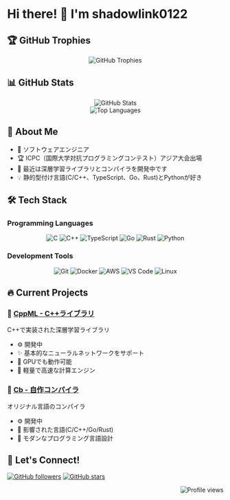# Hi there! 👋 I'm shadowlink0122

## 🏆 GitHub Trophies

<div align="center">
  <img src="https://github-profile-trophy.vercel.app/?username=shadowlink0122&theme=onedark" alt="GitHub Trophies" />
</div>

## 📊 GitHub Stats

<div align="center">
  <img src="https://github-readme-stats-sigma-five.vercel.app/api?username=shadowlink0122&show_icons=true&theme=tokyonight&hide_border=true" alt="GitHub Stats" />

  </br>

  <img src="https://github-readme-stats-sigma-five.vercel.app/api/top-langs/?username=shadowlink0122&layout=compact&theme=tokyonight&hide_border=true&langs_count=8" alt="Top Languages" />
</div>

## 🚀 About Me

- 🔭 ソフトウェアエンジニア
- 🏆 ICPC（国際大学対抗プログラミングコンテスト）アジア大会出場
- 🎯 最近は深層学習ライブラリとコンパイラを開発中です
- 💡 静的型付け言語(C/C++、TypeScript、Go、Rust)とPythonが好き

## 🛠️ Tech Stack

### Programming Languages
<div align="center">
  <img src="https://img.shields.io/badge/C-00599C?style=for-the-badge&logo=c&logoColor=white" alt="C" />
  <img src="https://img.shields.io/badge/C++-00599C?style=for-the-badge&logo=c%2B%2B&logoColor=white" alt="C++" />
  <img src="https://img.shields.io/badge/TypeScript-007ACC?style=for-the-badge&logo=typescript&logoColor=white" alt="TypeScript" />
  <img src="https://img.shields.io/badge/Go-00ADD8?style=for-the-badge&logo=go&logoColor=white" alt="Go" />
  <img src="https://img.shields.io/badge/Rust-000000?style=for-the-badge&logo=rust&logoColor=white" alt="Rust" />
  <img src="https://img.shields.io/badge/Python-3776AB?style=for-the-badge&logo=python&logoColor=white" alt="Python" />
</div>

### Development Tools
<div align="center">
  <img src="https://img.shields.io/badge/Git-F05032?style=for-the-badge&logo=git&logoColor=white" alt="Git" />
  <img src="https://img.shields.io/badge/Docker-2496ED?style=for-the-badge&logo=docker&logoColor=white" alt="Docker" />
  <img src="https://img.shields.io/badge/AWS-232F3E?style=for-the-badge&logo=amazon-aws&logoColor=white" alt="AWS" />
  <img src="https://img.shields.io/badge/VS_Code-007ACC?style=for-the-badge&logo=visual-studio-code&logoColor=white" alt="VS Code" />
  <img src="https://img.shields.io/badge/Linux-FCC624?style=for-the-badge&logo=linux&logoColor=black" alt="Linux" />
</div>

## 🔥 Current Projects

### 🧠 [CppML - C++ライブラリ](https://github.com/shadowlink0122/CppML)

C++で実装された深層学習ライブラリ
- ⚙️ 開発中
- ✨ 基本的なニューラルネットワークをサポート
- 🚀 GPUでも動作可能
- 🎯 軽量で高速な計算エンジン

### 🔧 [Cb - 自作コンパイラ](https://github.com/shadowlink0122/Cb)

オリジナル言語のコンパイラ
- ⚙️ 開発中
- 📝 影響された言語(C/C++/Go/Rust)
- 🎨 モダンなプログラミング言語設計

## 🤝 Let's Connect!
  
[![GitHub followers](https://img.shields.io/github/followers/shadowlink0122?style=social)](https://github.com/shadowlink0122)
[![GitHub stars](https://img.shields.io/github/stars/shadowlink0122?style=social)](https://github.com/shadowlink0122)

<div align="right">
  <img src="https://komarev.com/ghpvc/?username=shadowlink0122&color=blueviolet&style=flat-square&label=Profile+Views" alt="Profile views" />
</div>
